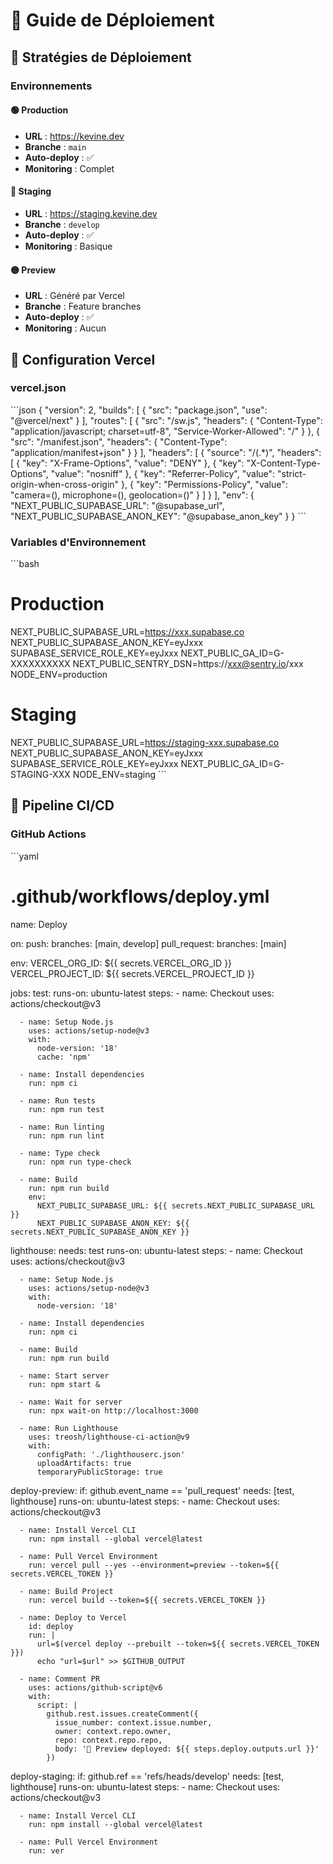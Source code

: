 # 🚀 Guide de Déploiement

## 🎯 Stratégies de Déploiement

### Environnements

#### 🟢 Production
- **URL** : https://kevine.dev
- **Branche** : `main`
- **Auto-deploy** : ✅
- **Monitoring** : Complet

#### 🔵 Staging
- **URL** : https://staging.kevine.dev
- **Branche** : `develop`
- **Auto-deploy** : ✅
- **Monitoring** : Basique

#### 🟡 Preview
- **URL** : Généré par Vercel
- **Branche** : Feature branches
- **Auto-deploy** : ✅
- **Monitoring** : Aucun

## 🔧 Configuration Vercel

### vercel.json
\`\`\`json
{
  "version": 2,
  "builds": [
    {
      "src": "package.json",
      "use": "@vercel/next"
    }
  ],
  "routes": [
    {
      "src": "/sw.js",
      "headers": {
        "Content-Type": "application/javascript; charset=utf-8",
        "Service-Worker-Allowed": "/"
      }
    },
    {
      "src": "/manifest.json",
      "headers": {
        "Content-Type": "application/manifest+json"
      }
    }
  ],
  "headers": [
    {
      "source": "/(.*)",
      "headers": [
        {
          "key": "X-Frame-Options",
          "value": "DENY"
        },
        {
          "key": "X-Content-Type-Options",
          "value": "nosniff"
        },
        {
          "key": "Referrer-Policy",
          "value": "strict-origin-when-cross-origin"
        },
        {
          "key": "Permissions-Policy",
          "value": "camera=(), microphone=(), geolocation=()"
        }
      ]
    }
  ],
  "env": {
    "NEXT_PUBLIC_SUPABASE_URL": "@supabase_url",
    "NEXT_PUBLIC_SUPABASE_ANON_KEY": "@supabase_anon_key"
  }
}
\`\`\`

### Variables d'Environnement
\`\`\`bash
# Production
NEXT_PUBLIC_SUPABASE_URL=https://xxx.supabase.co
NEXT_PUBLIC_SUPABASE_ANON_KEY=eyJxxx
SUPABASE_SERVICE_ROLE_KEY=eyJxxx
NEXT_PUBLIC_GA_ID=G-XXXXXXXXXX
NEXT_PUBLIC_SENTRY_DSN=https://xxx@sentry.io/xxx
NODE_ENV=production

# Staging
NEXT_PUBLIC_SUPABASE_URL=https://staging-xxx.supabase.co
NEXT_PUBLIC_SUPABASE_ANON_KEY=eyJxxx
SUPABASE_SERVICE_ROLE_KEY=eyJxxx
NEXT_PUBLIC_GA_ID=G-STAGING-XXX
NODE_ENV=staging
\`\`\`

## 🔄 Pipeline CI/CD

### GitHub Actions
\`\`\`yaml
# .github/workflows/deploy.yml
name: Deploy

on:
  push:
    branches: [main, develop]
  pull_request:
    branches: [main]

env:
  VERCEL_ORG_ID: ${{ secrets.VERCEL_ORG_ID }}
  VERCEL_PROJECT_ID: ${{ secrets.VERCEL_PROJECT_ID }}

jobs:
  test:
    runs-on: ubuntu-latest
    steps:
      - name: Checkout
        uses: actions/checkout@v3
      
      - name: Setup Node.js
        uses: actions/setup-node@v3
        with:
          node-version: '18'
          cache: 'npm'
      
      - name: Install dependencies
        run: npm ci
      
      - name: Run tests
        run: npm run test
      
      - name: Run linting
        run: npm run lint
      
      - name: Type check
        run: npm run type-check
      
      - name: Build
        run: npm run build
        env:
          NEXT_PUBLIC_SUPABASE_URL: ${{ secrets.NEXT_PUBLIC_SUPABASE_URL }}
          NEXT_PUBLIC_SUPABASE_ANON_KEY: ${{ secrets.NEXT_PUBLIC_SUPABASE_ANON_KEY }}

  lighthouse:
    needs: test
    runs-on: ubuntu-latest
    steps:
      - name: Checkout
        uses: actions/checkout@v3
      
      - name: Setup Node.js
        uses: actions/setup-node@v3
        with:
          node-version: '18'
      
      - name: Install dependencies
        run: npm ci
      
      - name: Build
        run: npm run build
      
      - name: Start server
        run: npm start &
        
      - name: Wait for server
        run: npx wait-on http://localhost:3000
      
      - name: Run Lighthouse
        uses: treosh/lighthouse-ci-action@v9
        with:
          configPath: './lighthouserc.json'
          uploadArtifacts: true
          temporaryPublicStorage: true

  deploy-preview:
    if: github.event_name == 'pull_request'
    needs: [test, lighthouse]
    runs-on: ubuntu-latest
    steps:
      - name: Checkout
        uses: actions/checkout@v3
      
      - name: Install Vercel CLI
        run: npm install --global vercel@latest
      
      - name: Pull Vercel Environment
        run: vercel pull --yes --environment=preview --token=${{ secrets.VERCEL_TOKEN }}
      
      - name: Build Project
        run: vercel build --token=${{ secrets.VERCEL_TOKEN }}
      
      - name: Deploy to Vercel
        id: deploy
        run: |
          url=$(vercel deploy --prebuilt --token=${{ secrets.VERCEL_TOKEN }})
          echo "url=$url" >> $GITHUB_OUTPUT
      
      - name: Comment PR
        uses: actions/github-script@v6
        with:
          script: |
            github.rest.issues.createComment({
              issue_number: context.issue.number,
              owner: context.repo.owner,
              repo: context.repo.repo,
              body: '🚀 Preview deployed: ${{ steps.deploy.outputs.url }}'
            })

  deploy-staging:
    if: github.ref == 'refs/heads/develop'
    needs: [test, lighthouse]
    runs-on: ubuntu-latest
    steps:
      - name: Checkout
        uses: actions/checkout@v3
      
      - name: Install Vercel CLI
        run: npm install --global vercel@latest
      
      - name: Pull Vercel Environment
        run: ver
